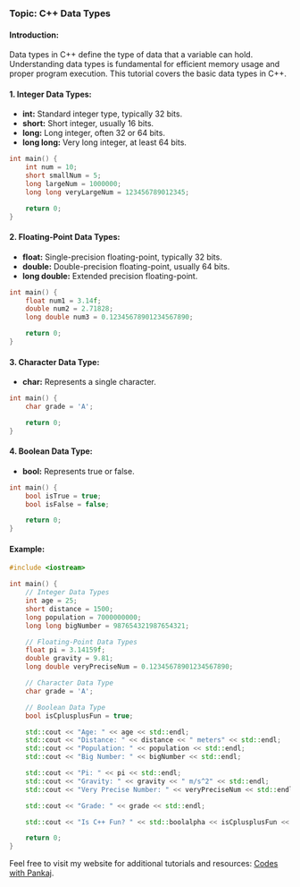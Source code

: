 ### Topic: C++ Data Types

#### Introduction:
Data types in C++ define the type of data that a variable can hold. Understanding data types is fundamental for efficient memory usage and proper program execution. This tutorial covers the basic data types in C++.

#### 1. Integer Data Types:
   - **int:** Standard integer type, typically 32 bits.
   - **short:** Short integer, usually 16 bits.
   - **long:** Long integer, often 32 or 64 bits.
   - **long long:** Very long integer, at least 64 bits.

```cpp
int main() {
    int num = 10;
    short smallNum = 5;
    long largeNum = 1000000;
    long long veryLargeNum = 123456789012345;

    return 0;
}
```

#### 2. Floating-Point Data Types:
   - **float:** Single-precision floating-point, typically 32 bits.
   - **double:** Double-precision floating-point, usually 64 bits.
   - **long double:** Extended precision floating-point.

```cpp
int main() {
    float num1 = 3.14f;
    double num2 = 2.71828;
    long double num3 = 0.12345678901234567890;

    return 0;
}
```

#### 3. Character Data Type:
   - **char:** Represents a single character.

```cpp
int main() {
    char grade = 'A';

    return 0;
}
```

#### 4. Boolean Data Type:
   - **bool:** Represents true or false.

```cpp
int main() {
    bool isTrue = true;
    bool isFalse = false;

    return 0;
}
```

#### Example:

```cpp
#include <iostream>

int main() {
    // Integer Data Types
    int age = 25;
    short distance = 1500;
    long population = 7000000000;
    long long bigNumber = 987654321987654321;

    // Floating-Point Data Types
    float pi = 3.14159f;
    double gravity = 9.81;
    long double veryPreciseNum = 0.12345678901234567890;

    // Character Data Type
    char grade = 'A';

    // Boolean Data Type
    bool isCplusplusFun = true;

    std::cout << "Age: " << age << std::endl;
    std::cout << "Distance: " << distance << " meters" << std::endl;
    std::cout << "Population: " << population << std::endl;
    std::cout << "Big Number: " << bigNumber << std::endl;

    std::cout << "Pi: " << pi << std::endl;
    std::cout << "Gravity: " << gravity << " m/s^2" << std::endl;
    std::cout << "Very Precise Number: " << veryPreciseNum << std::endl;

    std::cout << "Grade: " << grade << std::endl;

    std::cout << "Is C++ Fun? " << std::boolalpha << isCplusplusFun << std::endl;

    return 0;
}
```

Feel free to visit my website for additional tutorials and resources: [Codes with Pankaj](https://www.codeswithpankaj.com/).
